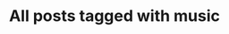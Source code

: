 ---
layout: tag
title: "All posts tagged with music"
permalink: /weblog/tags/music/
taxonomy: music
---